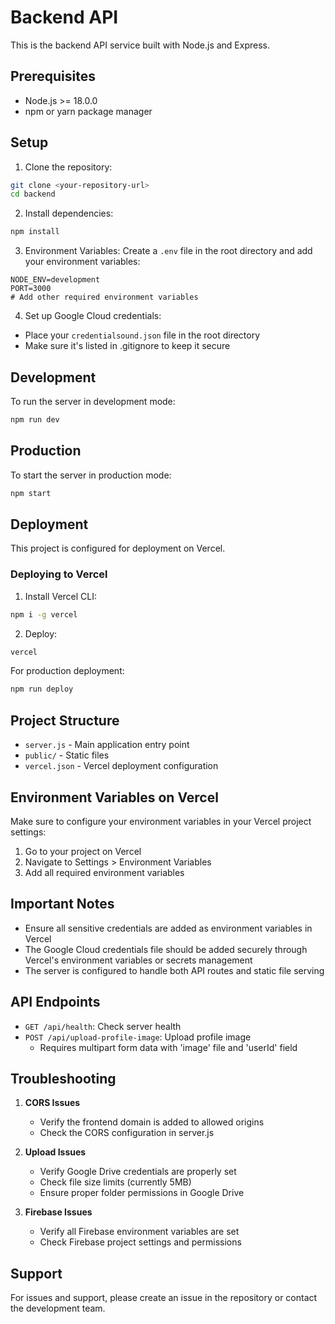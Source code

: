 # Backend API

This is the backend API service built with Node.js and Express.

## Prerequisites

- Node.js >= 18.0.0
- npm or yarn package manager

## Setup

1. Clone the repository:
```bash
git clone <your-repository-url>
cd backend
```

2. Install dependencies:
```bash
npm install
```

3. Environment Variables:
Create a `.env` file in the root directory and add your environment variables:
```env
NODE_ENV=development
PORT=3000
# Add other required environment variables
```

4. Set up Google Cloud credentials:
- Place your `credentialsound.json` file in the root directory
- Make sure it's listed in .gitignore to keep it secure

## Development

To run the server in development mode:

```bash
npm run dev
```

## Production

To start the server in production mode:

```bash
npm start
```

## Deployment

This project is configured for deployment on Vercel.

### Deploying to Vercel

1. Install Vercel CLI:
```bash
npm i -g vercel
```

2. Deploy:
```bash
vercel
```

For production deployment:
```bash
npm run deploy
```

## Project Structure

- `server.js` - Main application entry point
- `public/` - Static files
- `vercel.json` - Vercel deployment configuration

## Environment Variables on Vercel

Make sure to configure your environment variables in your Vercel project settings:

1. Go to your project on Vercel
2. Navigate to Settings > Environment Variables
3. Add all required environment variables

## Important Notes

- Ensure all sensitive credentials are added as environment variables in Vercel
- The Google Cloud credentials file should be added securely through Vercel's environment variables or secrets management
- The server is configured to handle both API routes and static file serving

## API Endpoints

- `GET /api/health`: Check server health
- `POST /api/upload-profile-image`: Upload profile image
  - Requires multipart form data with 'image' file and 'userId' field

## Troubleshooting

1. **CORS Issues**
   - Verify the frontend domain is added to allowed origins
   - Check the CORS configuration in server.js

2. **Upload Issues**
   - Verify Google Drive credentials are properly set
   - Check file size limits (currently 5MB)
   - Ensure proper folder permissions in Google Drive

3. **Firebase Issues**
   - Verify all Firebase environment variables are set
   - Check Firebase project settings and permissions

## Support

For issues and support, please create an issue in the repository or contact the development team. 